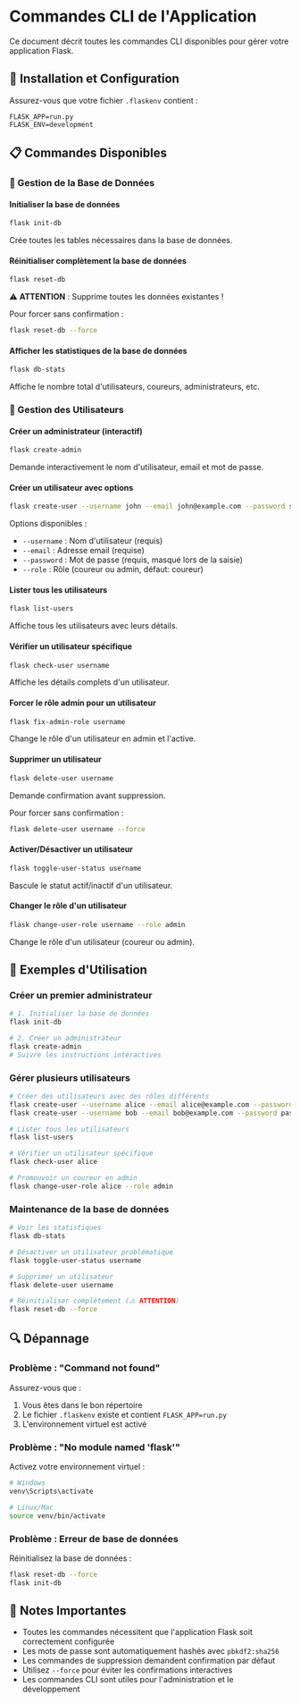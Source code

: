 # Commandes CLI de l'Application

Ce document décrit toutes les commandes CLI disponibles pour gérer votre application Flask.

## 🚀 Installation et Configuration

Assurez-vous que votre fichier `.flaskenv` contient :
```
FLASK_APP=run.py
FLASK_ENV=development
```

## 📋 Commandes Disponibles

### 🔧 Gestion de la Base de Données

#### Initialiser la base de données
```bash
flask init-db
```
Crée toutes les tables nécessaires dans la base de données.

#### Réinitialiser complètement la base de données
```bash
flask reset-db
```
⚠️ **ATTENTION** : Supprime toutes les données existantes !

Pour forcer sans confirmation :
```bash
flask reset-db --force
```

#### Afficher les statistiques de la base de données
```bash
flask db-stats
```
Affiche le nombre total d'utilisateurs, coureurs, administrateurs, etc.

### 👥 Gestion des Utilisateurs

#### Créer un administrateur (interactif)
```bash
flask create-admin
```
Demande interactivement le nom d'utilisateur, email et mot de passe.

#### Créer un utilisateur avec options
```bash
flask create-user --username john --email john@example.com --password secret123 --role admin
```

Options disponibles :
- `--username` : Nom d'utilisateur (requis)
- `--email` : Adresse email (requise)
- `--password` : Mot de passe (requis, masqué lors de la saisie)
- `--role` : Rôle (coureur ou admin, défaut: coureur)

#### Lister tous les utilisateurs
```bash
flask list-users
```
Affiche tous les utilisateurs avec leurs détails.

#### Vérifier un utilisateur spécifique
```bash
flask check-user username
```
Affiche les détails complets d'un utilisateur.

#### Forcer le rôle admin pour un utilisateur
```bash
flask fix-admin-role username
```
Change le rôle d'un utilisateur en admin et l'active.

#### Supprimer un utilisateur
```bash
flask delete-user username
```
Demande confirmation avant suppression.

Pour forcer sans confirmation :
```bash
flask delete-user username --force
```

#### Activer/Désactiver un utilisateur
```bash
flask toggle-user-status username
```
Bascule le statut actif/inactif d'un utilisateur.

#### Changer le rôle d'un utilisateur
```bash
flask change-user-role username --role admin
```
Change le rôle d'un utilisateur (coureur ou admin).

## 🎯 Exemples d'Utilisation

### Créer un premier administrateur
```bash
# 1. Initialiser la base de données
flask init-db

# 2. Créer un administrateur
flask create-admin
# Suivre les instructions interactives
```

### Gérer plusieurs utilisateurs
```bash
# Créer des utilisateurs avec des rôles différents
flask create-user --username alice --email alice@example.com --password pass123 --role coureur
flask create-user --username bob --email bob@example.com --password pass456 --role admin

# Lister tous les utilisateurs
flask list-users

# Vérifier un utilisateur spécifique
flask check-user alice

# Promouvoir un coureur en admin
flask change-user-role alice --role admin
```

### Maintenance de la base de données
```bash
# Voir les statistiques
flask db-stats

# Désactiver un utilisateur problématique
flask toggle-user-status username

# Supprimer un utilisateur
flask delete-user username

# Réinitialiser complètement (⚠️ ATTENTION)
flask reset-db --force
```

## 🔍 Dépannage

### Problème : "Command not found"
Assurez-vous que :
1. Vous êtes dans le bon répertoire
2. Le fichier `.flaskenv` existe et contient `FLASK_APP=run.py`
3. L'environnement virtuel est activé

### Problème : "No module named 'flask'"
Activez votre environnement virtuel :
```bash
# Windows
venv\Scripts\activate

# Linux/Mac
source venv/bin/activate
```

### Problème : Erreur de base de données
Réinitialisez la base de données :
```bash
flask reset-db --force
flask init-db
```

## 📝 Notes Importantes

- Toutes les commandes nécessitent que l'application Flask soit correctement configurée
- Les mots de passe sont automatiquement hashés avec `pbkdf2:sha256`
- Les commandes de suppression demandent confirmation par défaut
- Utilisez `--force` pour éviter les confirmations interactives
- Les commandes CLI sont utiles pour l'administration et le développement 